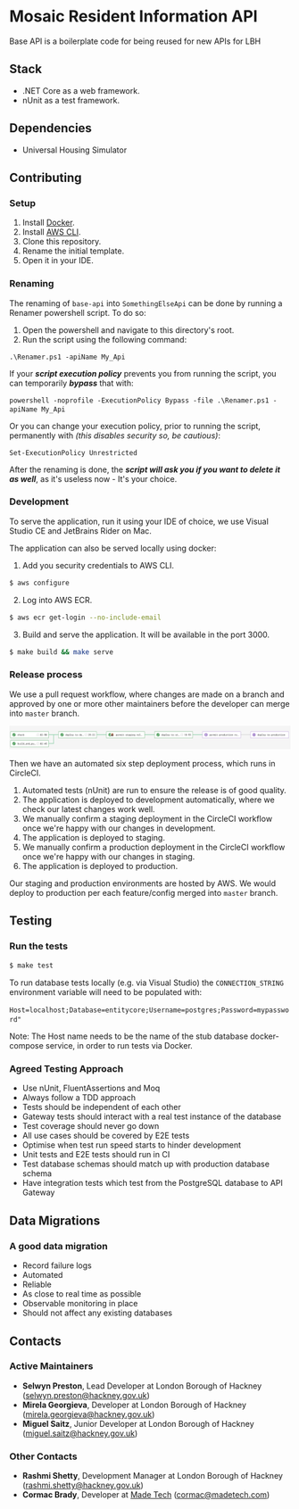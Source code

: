 # Mosaic Resident Information API

Base API is a boilerplate code for being reused for new APIs for LBH

## Stack

- .NET Core as a web framework.
- nUnit as a test framework.

## Dependencies

- Universal Housing Simulator

## Contributing

### Setup

1. Install [Docker][docker-download].
2. Install [AWS CLI][AWS-CLI].
3. Clone this repository.
4. Rename the initial template.
5. Open it in your IDE.

### Renaming

The renaming of `base-api` into `SomethingElseApi` can be done by running a Renamer powershell script. To do so:
1. Open the powershell and navigate to this directory's root.
2. Run the script using the following command:
```
.\Renamer.ps1 -apiName My_Api
```

If your ***script execution policy*** prevents you from running the script, you can temporarily ***bypass*** that with:
```
powershell -noprofile -ExecutionPolicy Bypass -file .\Renamer.ps1 -apiName My_Api
```

Or you can change your execution policy, prior to running the script, permanently with _(this disables security so, be cautious)_:
```
Set-ExecutionPolicy Unrestricted
```

After the renaming is done, the ***script will ask you if you want to delete it as well***, as it's useless now - It's your choice.

### Development

To serve the application, run it using your IDE of choice, we use Visual Studio CE and JetBrains Rider on Mac.

The application can also be served locally using docker:
1.  Add you security credentials to AWS CLI.
```sh
$ aws configure
```
2. Log into AWS ECR.
```sh
$ aws ecr get-login --no-include-email
```
3. Build and serve the application. It will be available in the port 3000.
```sh
$ make build && make serve
```

### Release process

We use a pull request workflow, where changes are made on a branch and approved by one or more other maintainers before the developer can merge into `master` branch.

![Circle CI Workflow Example](docs/circle_ci_workflow.png)

Then we have an automated six step deployment process, which runs in CircleCI.

1. Automated tests (nUnit) are run to ensure the release is of good quality.
2. The application is deployed to development automatically, where we check our latest changes work well.
3. We manually confirm a staging deployment in the CircleCI workflow once we're happy with our changes in development.
4. The application is deployed to staging.
5. We manually confirm a production deployment in the CircleCI workflow once we're happy with our changes in staging.
6. The application is deployed to production.

Our staging and production environments are hosted by AWS. We would deploy to production per each feature/config merged into  `master`  branch.

## Testing

### Run the tests

```sh
$ make test
```

To run database tests locally (e.g. via Visual Studio) the `CONNECTION_STRING` environment variable will need to be populated with:

`Host=localhost;Database=entitycore;Username=postgres;Password=mypassword"`

Note: The Host name needs to be the name of the stub database docker-compose service, in order to run tests via Docker.

### Agreed Testing Approach
- Use nUnit, FluentAssertions and Moq
- Always follow a TDD approach
- Tests should be independent of each other
- Gateway tests should interact with a real test instance of the database
- Test coverage should never go down
- All use cases should be covered by E2E tests
- Optimise when test run speed starts to hinder development
- Unit tests and E2E tests should run in CI
- Test database schemas should match up with production database schema
- Have integration tests which test from the PostgreSQL database to API Gateway

## Data Migrations
### A good data migration
- Record failure logs
- Automated
- Reliable
- As close to real time as possible
- Observable monitoring in place
- Should not affect any existing databases

## Contacts

### Active Maintainers

- **Selwyn Preston**, Lead Developer at London Borough of Hackney (selwyn.preston@hackney.gov.uk)
- **Mirela Georgieva**, Developer at London Borough of Hackney (mirela.georgieva@hackney.gov.uk)
- **Miguel Saitz**, Junior Developer at London Borough of Hackney (miguel.saitz@hackney.gov.uk)

### Other Contacts

- **Rashmi Shetty**, Development Manager at London Borough of Hackney (rashmi.shetty@hackney.gov.uk)
- **Cormac Brady**, Developer at [Made Tech][made-tech] (cormac@madetech.com)


[docker-download]: https://www.docker.com/products/docker-desktop
[universal-housing-simulator]: https://github.com/LBHackney-IT/lbh-universal-housing-simulator
[made-tech]: https://madetech.com/
[AWS-CLI]: https://aws.amazon.com/cli/
